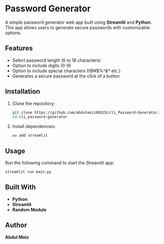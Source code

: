 # Password Generator

A simple password generator web app built using **Streamlit** and **Python**. This app allows users to generate secure passwords with customizable options.

## Features
- Select password length (6 to 18 characters)
- Option to include digits (0-9)
- Option to include special characters (!@#$%^&* etc.)
- Generates a secure password at the click of a button

## Installation
1. Clone the repository:
   ```bash
   git clone https://github.com/abdulmoiz001CD/cli_Password-Generator.git
   cd cli_password-generator
   ```
2. Install dependencies:
   ```bash
   uv add streamlit
   ```

## Usage
Run the following command to start the Streamlit app:
```bash
streamlit run main.py
```


## Built With
- **Python**
- **Streamlit**
- **Random Module**

## Author
**Abdul Moiz**


